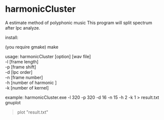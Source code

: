 harmonicCluster
===============

A estimate method of polyphonic music
This program will split spectrum after lpc analyze.

install:

(you require gmake)
make


usage:
harmonicCluster [option] [wav file]<br>
-l [frame length]<br>
-p [frame shift]<br>
-d [lpc order]<br>
-n [frame number]<br>
-h [number of harmonic ]<br>
-k [number of kernel]<br>

example:
  harmonicCluster.exe -l 320 -p 320 -d 16 -n 15 -h 2 -k 1 > result.txt
  gnuplot
  >plot "result.txt"
  
